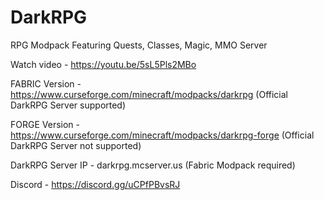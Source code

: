 # DarkRPG
RPG Modpack Featuring Quests, Classes, Magic, MMO Server

Watch video - https://youtu.be/5sL5Pls2MBo

FABRIC Version - https://www.curseforge.com/minecraft/modpacks/darkrpg (Official DarkRPG Server supported)

FORGE Version - https://www.curseforge.com/minecraft/modpacks/darkrpg-forge (Official DarkRPG Server not supported)

DarkRPG Server IP - darkrpg.mcserver.us (Fabric Modpack required)

Discord - https://discord.gg/uCPfPBvsRJ
